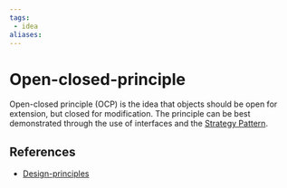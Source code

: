 ```yaml
---
tags:
 - idea
aliases:
---
```


# Open-closed-principle

Open-closed principle (OCP) is the idea that objects should be open for extension, but closed for modification. The principle can be best demonstrated through the use of interfaces and the [Strategy Pattern](Strategy-Pattern.md).

## References

- [Design-principles](Design-principles.md)
